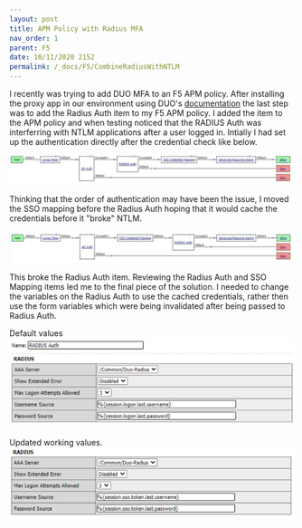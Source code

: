 ```yaml
---
layout: post
title: APM Policy with Radius MFA
nav_order: 1
parent: F5
date: 10/11/2020 2152
permalink: /_docs/F5/CombineRadiusWithNTLM
---
```


I recently was trying to add DUO MFA to an F5 APM policy.  After installing the proxy app in our environment using DUO's [documentation](https://duo.com/docs/f5bigip) the last step was to add the Radius Auth item to my F5 APM policy.  I added the item to the APM policy and when testing noticed that the RADIUS Auth was interferring with NTLM applications after a user logged in.  Intially I had set up the authentication directly after the credential check like below.

![](/assets/images/f5_Radius_Not_Working.JPG)

Thinking that the order of authentication may have been the issue, I moved the SSO mapping before the Radius Auth hoping that it would cache the credentials before it "broke" NTLM.

![](/assets/images/f5_Radius_Working.JPG)

This broke the Radius Auth item. Reviewing the Radius Auth and SSO Mapping items led me to the final piece of the solution.  I needed to change the variables on the Radius Auth to use the cached credentials, rather then use the form variables which were being invalidated after being passed to Radius Auth. 

Default values
![](/assets/images/f5_Radius_Properties_NW.JPG)

Updated working values.
![](/assets/images/f5_Radius_Properties.JPG)



